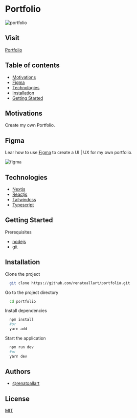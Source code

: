 # Portfolio

![portfolio](https://user-images.githubusercontent.com/30847676/217623818-50a45ad6-1d3c-4847-90d9-2a1181780894.png)

## Visit

<a href="https://renatoallart-portfolio.vercel.app/" target="_blank">Portfolio</a>

## Table of contents

- [Motivations](#motivations)
- [Figma](#figma)
- [Technologies](#technologies)
- [Installation](#installation)
- [Getting Started](#Gettingstarted)

## Motivations

Create my own Portfolio.

## Figma

Lear how to use [Figma](https://www.figma.com/file/ZgrPoRqd6FZbfl38tc3ieX/Portfolio?t=976fsYdxfYWzJICr-0) to create a UI | UX for my own portfolio.

![figma](https://user-images.githubusercontent.com/30847676/217624665-d188132e-9046-4c2b-a434-2739d044b2d0.png)

## Technologies

- [Nextjs](https://nextjs.org/)
- [Reactjs](https://reactjs.org/)
- [Tailwindcss](https://tailwindcss.com/)
- [Typescript](https://www.typescriptlang.org/)

## Getting Started

Prerequisites

- [nodejs](https://nodejs.org/en/)
- [git](https://git-scm.com/)

## Installation

Clone the project

```bash
  git clone https://github.com/renatoallart/portfolio.git
```

Go to the project directory

```bash
  cd portfolio
```

Install dependencies

```bash
  npm install
  #or
  yarn add
```

Start the application

```bash
  npm run dev
  #or
  yarn dev
```

## Authors

- [@renatoallart](https://www.github.com/renatoallart)

## License

[MIT](https://choosealicense.com/licenses/mit/)
